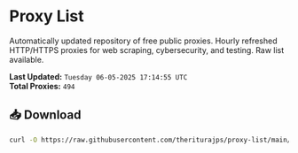 # Proxy List

Automatically updated repository of free public proxies. Hourly refreshed HTTP/HTTPS proxies for web scraping, cybersecurity, and testing. Raw list available.

**Last Updated:** `Tuesday 06-05-2025 17:14:55 UTC`  
**Total Proxies:** `494`

## 📥 Download
```bash
curl -O https://raw.githubusercontent.com/theriturajps/proxy-list/main/proxies.txt
